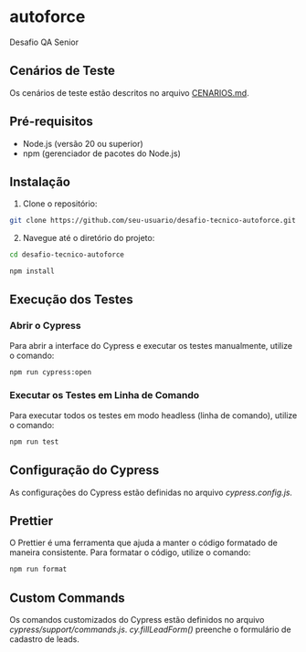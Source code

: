 # autoforce
Desafio QA Senior


## Cenários de Teste

Os cenários de teste estão descritos no arquivo [CENARIOS.md](CENARIOS.md).

## Pré-requisitos

- Node.js (versão 20 ou superior)
- npm (gerenciador de pacotes do Node.js)

## Instalação

1. Clone o repositório:

```sh
git clone https://github.com/seu-usuario/desafio-tecnico-autoforce.git

``` 
2. Navegue até o diretório do projeto:
```sh
cd desafio-tecnico-autoforce
```
```sh
npm install
```

## Execução dos Testes
### Abrir o Cypress
Para abrir a interface do Cypress e executar os testes manualmente, utilize o comando:

```sh
npm run cypress:open
```

### Executar os Testes em Linha de Comando
Para executar todos os testes em modo headless (linha de comando), utilize o comando:

```sh
npm run test
```

## Configuração do Cypress
As configurações do Cypress estão definidas no arquivo *cypress.config.js.*

## Prettier
O Prettier é uma ferramenta que ajuda a manter o código formatado de maneira consistente. Para formatar o código, utilize o comando:

```sh 
npm run format
```

## Custom Commands
Os comandos customizados do Cypress estão definidos no arquivo *cypress/support/commands.js*.
*cy.fillLeadForm()* preenche o formulário de cadastro de leads.